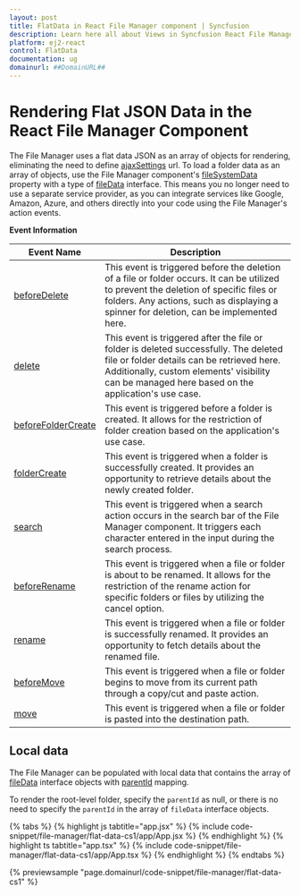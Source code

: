 ```yaml
---
layout: post
title: FlatData in React File Manager component | Syncfusion
description: Learn here all about Views in Syncfusion React File Manager component of Syncfusion Essential JS 2 and more.
platform: ej2-react
control: FlatData 
documentation: ug
domainurl: ##DomainURL##
---
```


# Rendering Flat JSON Data in the React File Manager Component

The File Manager uses a flat data JSON as an array of objects for rendering, eliminating the need to define [ajaxSettings](https://ej2.syncfusion.com/react/documentation/api/file-manager/#ajaxsettings) url. To load a folder data as an array of objects, use the File Manager component's [fileSystemData](https://ej2.syncfusion.com/react/documentation/api/file-manager/#filesystemdata) property with a type of [fileData](https://ej2.syncfusion.com/react/documentation/api/file-manager/fileData/) interface. This means you no longer need to use a separate service provider, as you can integrate services like Google, Amazon, Azure, and others directly into your code using the File Manager's action events.

**Event Information**

Event Name | Description
 ---  | ---
[beforeDelete](https://ej2.syncfusion.com/react/documentation/api/file-manager/#beforedelete) | This event is triggered before the deletion of a file or folder occurs. It can be utilized to prevent the deletion of specific files or folders. Any actions, such as displaying a spinner for deletion, can be implemented here.
[delete](https://ej2.syncfusion.com/react/documentation/api/file-manager/#delete) | This event is triggered after the file or folder is deleted successfully. The deleted file or folder details can be retrieved here. Additionally, custom elements' visibility can be managed here based on the application's use case.
[beforeFolderCreate](https://ej2.syncfusion.com/react/documentation/api/file-manager/#beforefoldercreate) | This event is triggered before a folder is created. It allows for the restriction of folder creation based on the application's use case.
[folderCreate](https://ej2.syncfusion.com/react/documentation/api/file-manager/#foldercreate) | This event is triggered when a folder is successfully created. It provides an opportunity to retrieve details about the newly created folder.
[search](https://ej2.syncfusion.com/react/documentation/api/file-manager/#search) | This event is triggered when a search action occurs in the search bar of the File Manager component. It triggers each character entered in the input during the search process.
[beforeRename](https://ej2.syncfusion.com/react/documentation/api/file-manager/#beforerename) | This event is triggered when a file or folder is about to be renamed. It allows for the restriction of the rename action for specific folders or files by utilizing the cancel option.
[rename](https://ej2.syncfusion.com/react/documentation/api/file-manager/#rename) | This event is triggered when a file or folder is successfully renamed. It provides an opportunity to fetch details about the renamed file.
[beforeMove](https://ej2.syncfusion.com/react/documentation/api/file-manager/#beforemove) | This event is triggered when a file or folder begins to move from its current path through a copy/cut and paste action.
[move](https://ej2.syncfusion.com/react/documentation/api/file-manager/#move) | This event is triggered when a file or folder is pasted into the destination path.

## Local data

The File Manager can be populated with local data that contains the array of [fileData](https://ej2.syncfusion.com/react/documentation/api/file-manager/fileData/) interface objects with [parentId](https://ej2.syncfusion.com/react/documentation/api/file-manager/fileData/#parentid) mapping.

To render the root-level folder, specify the `parentId` as null, or there is no need to specify the `parentId` in the array of `fileData` interface objects.


{% tabs %}
{% highlight js tabtitle="app.jsx" %}
{% include code-snippet/file-manager/flat-data-cs1/app/App.jsx %}
{% endhighlight %}
{% highlight ts tabtitle="app.tsx" %}
{% include code-snippet/file-manager/flat-data-cs1/app/App.tsx %}
{% endhighlight %}
{% endtabs %}

 {% previewsample "page.domainurl/code-snippet/file-manager/flat-data-cs1" %}

